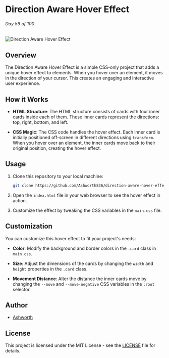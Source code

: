# Direction Aware Hover Effect

###### Day 59 of 100

![Direction Aware Hover Effect](screenshot.png)

## Overview

The Direction Aware Hover Effect is a simple CSS-only project that adds a unique hover effect to elements. When you hover over an element, it moves in the direction of your cursor. This creates an engaging and interactive user experience.

## How it Works

- **HTML Structure**: The HTML structure consists of cards with four inner cards inside each of them. These inner cards represent the directions: top, right, bottom, and left.

- **CSS Magic**: The CSS code handles the hover effect. Each inner card is initially positioned off-screen in different directions using `transform`. When you hover over an element, the inner cards move back to their original position, creating the hover effect.

## Usage

1. Clone this repository to your local machine:

   ```bash
   git clone https://github.com/Ashworth836/direction-aware-hover-effect.git
   ```

2. Open the `index.html` file in your web browser to see the hover effect in action.

3. Customize the effect by tweaking the CSS variables in the `main.css` file.

## Customization

You can customize this hover effect to fit your project's needs:

- **Color**: Modify the background and border colors in the `.card` class in `main.css`.

- **Size**: Adjust the dimensions of the cards by changing the `width` and `height` properties in the `.card` class.

- **Movement Distance**: Alter the distance the inner cards move by changing the `--move` and `--move-negative` CSS variables in the `:root` selector.

## Author

- [Ashworth](https://github.com/Ashworth836)

## License

This project is licensed under the MIT License - see the [LICENSE](LICENSE) file for details.
